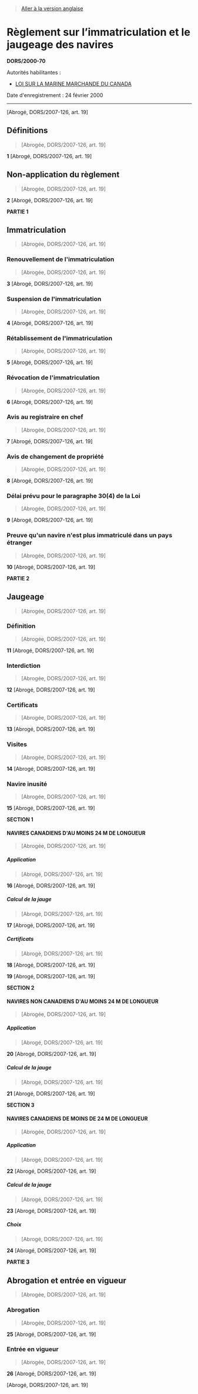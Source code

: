 > [Aller à la version anglaise](/en/Regulations/Statutory%20Orders%20and%20Regulations/2000/70.md)

# Règlement sur l’immatriculation et le jaugeage des navires 

**DORS/2000-70**

Autorités habilitantes : 
- [LOI SUR LA MARINE MARCHANDE DU CANADA](/fr/Lois/Lois%20révisées%20du%20Canada/S/S-9.md)

Date d'enregistrement : 24 février 2000

----------


[Abrogé, DORS/2007-126, art. 19]



## Définitions
> [Abrogée, DORS/2007-126, art. 19]



**1** [Abrogé, DORS/2007-126, art. 19]




## Non-application du règlement
> [Abrogée, DORS/2007-126, art. 19]



**2** [Abrogé, DORS/2007-126, art. 19]




**PARTIE 1** 
## Immatriculation
> [Abrogée, DORS/2007-126, art. 19]




### Renouvellement de l'immatriculation
> [Abrogée, DORS/2007-126, art. 19]



**3** [Abrogé, DORS/2007-126, art. 19]




### Suspension de l'immatriculation
> [Abrogée, DORS/2007-126, art. 19]



**4** [Abrogé, DORS/2007-126, art. 19]




### Rétablissement de l'immatriculation
> [Abrogée, DORS/2007-126, art. 19]



**5** [Abrogé, DORS/2007-126, art. 19]




### Révocation de l'immatriculation
> [Abrogée, DORS/2007-126, art. 19]



**6** [Abrogé, DORS/2007-126, art. 19]




### Avis au registraire en chef
> [Abrogée, DORS/2007-126, art. 19]



**7** [Abrogé, DORS/2007-126, art. 19]




### Avis de changement de propriété
> [Abrogée, DORS/2007-126, art. 19]



**8** [Abrogé, DORS/2007-126, art. 19]




### Délai prévu pour le paragraphe 30(4) de la Loi
> [Abrogée, DORS/2007-126, art. 19]



**9** [Abrogé, DORS/2007-126, art. 19]




### Preuve qu'un navire n'est plus immatriculé dans un pays étranger
> [Abrogée, DORS/2007-126, art. 19]



**10** [Abrogé, DORS/2007-126, art. 19]




**PARTIE 2** 
## Jaugeage
> [Abrogée, DORS/2007-126, art. 19]




### Définition
> [Abrogée, DORS/2007-126, art. 19]



**11** [Abrogé, DORS/2007-126, art. 19]




### Interdiction
> [Abrogée, DORS/2007-126, art. 19]



**12** [Abrogé, DORS/2007-126, art. 19]




### Certificats
> [Abrogée, DORS/2007-126, art. 19]



**13** [Abrogé, DORS/2007-126, art. 19]




### Visites
> [Abrogée, DORS/2007-126, art. 19]



**14** [Abrogé, DORS/2007-126, art. 19]




### Navire inusité
> [Abrogée, DORS/2007-126, art. 19]



**15** [Abrogé, DORS/2007-126, art. 19]




**SECTION 1** 
#### NAVIRES CANADIENS D'AU MOINS 24 M DE LONGUEUR
> [Abrogée, DORS/2007-126, art. 19]




##### Application
> [Abrogé, DORS/2007-126, art. 19]



**16** [Abrogé, DORS/2007-126, art. 19]




##### Calcul de la jauge
> [Abrogé, DORS/2007-126, art. 19]



**17** [Abrogé, DORS/2007-126, art. 19]




##### Certificats
> [Abrogé, DORS/2007-126, art. 19]



**18** [Abrogé, DORS/2007-126, art. 19]



**19** [Abrogé, DORS/2007-126, art. 19]




**SECTION 2** 
#### NAVIRES NON CANADIENS D'AU MOINS 24 M DE LONGUEUR
> [Abrogée, DORS/2007-126, art. 19]




##### Application
> [Abrogé, DORS/2007-126, art. 19]



**20** [Abrogé, DORS/2007-126, art. 19]




##### Calcul de la jauge
> [Abrogé, DORS/2007-126, art. 19]



**21** [Abrogé, DORS/2007-126, art. 19]




**SECTION 3** 
#### NAVIRES CANADIENS DE MOINS DE 24 M DE LONGUEUR
> [Abrogée, DORS/2007-126, art. 19]




##### Application
> [Abrogé, DORS/2007-126, art. 19]



**22** [Abrogé, DORS/2007-126, art. 19]




##### Calcul de la jauge
> [Abrogé, DORS/2007-126, art. 19]



**23** [Abrogé, DORS/2007-126, art. 19]




##### Choix
> [Abrogé, DORS/2007-126, art. 19]



**24** [Abrogé, DORS/2007-126, art. 19]




**PARTIE 3** 
## Abrogation et entrée en vigueur
> [Abrogée, DORS/2007-126, art. 19]




### Abrogation
> [Abrogée, DORS/2007-126, art. 19]



**25** [Abrogé, DORS/2007-126, art. 19]




### Entrée en vigueur
> [Abrogée, DORS/2007-126, art. 19]



**26** [Abrogé, DORS/2007-126, art. 19]


[Abrogé, DORS/2007-126, art. 19]


